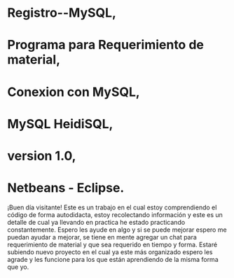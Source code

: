 # Registro--MySQL,
# Programa para Requerimiento de material,
# Conexion con MySQL,
# MySQL HeidiSQL,
# version 1.0,
# Netbeans - Eclipse. 


¡Buen día visitante!
Este es un trabajo en el cual estoy comprendiendo el código de forma autodidacta, estoy recolectando información y este es un detalle de cual ya llevando en practica he estado practicando constantemente.
Espero les ayude en algo y si se puede mejorar espero me puedan ayudar a mejorar, se tiene en mente agregar un chat para requerimiento de material y que sea requerido en tiempo y forma. 
Estaré subiendo nuevo proyecto en el cual ya este más organizado  espero les agrade y les funcione para los que están aprendiendo de la misma forma que yo.

